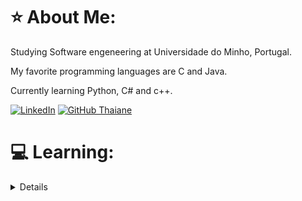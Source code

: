 # ⭐ About Me:
Studying Software engeneering at Universidade do Minho, Portugal.

My favorite programming languages are C and Java.

Currently learning Python, C# and c++.

[![LinkedIn](https://img.shields.io/badge/LinkedIn-%230077B5.svg?logo=linkedin&logoColor=white)](https://linkedin.com/in/miguel-amg) 
[![GitHub Thaiane](https://img.shields.io/github/followers/miguel-amg?label=follow&style=social)](https://github.com/miguel-amg)

# 💻 Learning:
<details>
  Programming languages:
  ![Java](https://img.shields.io/badge/java-%23ED8B00.svg?style=for-the-badge&logo=openjdk&logoColor=white) 
  ![C](https://img.shields.io/badge/c-%2300599C.svg?style=for-the-badge&logo=c&logoColor=white) 
  ![Haskell](https://img.shields.io/badge/Haskell-5e5086?style=for-the-badge&logo=haskell&logoColor=white) 
  ![Python](https://img.shields.io/badge/python-3670A0?style=for-the-badge&logo=python&logoColor=ffdd54) 
  ![C++](https://img.shields.io/badge/c++-%2300599C.svg?style=for-the-badge&logo=c%2B%2B&logoColor=white)
  
  Microsoft:
  ![Blazor](https://img.shields.io/badge/blazor-%235C2D91.svg?style=for-the-badge&logo=blazor&logoColor=white) 
  ![.Net](https://img.shields.io/badge/.NET-5C2D91?style=for-the-badge&logo=.net&logoColor=white)
  ![C#](https://img.shields.io/badge/c%23-%23239120.svg?style=for-the-badge&logo=csharp&logoColor=white)
  
  Databases:
  ![MySQL](https://img.shields.io/badge/mysql-%2300000f.svg?style=for-the-badge&logo=mysql&logoColor=white) 
  ![MicrosoftSQLServer](https://img.shields.io/badge/Microsoft%20SQL%20Server-CC2927?style=for-the-badge&logo=microsoft%20sql%20server&logoColor=white)
  
  Web:
  ![HTML5](https://img.shields.io/badge/html5-%23E34F26.svg?style=for-the-badge&logo=html5&logoColor=white) 
  ![CSS3](https://img.shields.io/badge/css3-%231572B6.svg?style=for-the-badge&logo=css3&logoColor=white) 
  
  Other:
  ![Markdown](https://img.shields.io/badge/markdown-%23000000.svg?style=for-the-badge&logo=markdown&logoColor=white) ![.Net](https://img.shields.io/badge/.NET-5C2D91?style=for-the-badge&logo=.net&logoColor=white)

</details>
